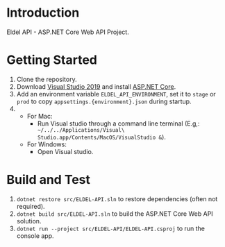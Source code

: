 # Introduction 
Eldel API - ASP.NET Core Web API Project. 

# Getting Started
1. Clone the repository.
2. Download [Visual Studio 2019](https://visualstudio.microsoft.com/downloads/) and install [ASP.NET Core](https://github.com/aspnet/Home).
3. Add an environment variable `ELDEL_API_ENVIRONMENT`, set it to `stage` or `prod` to copy `appsettings.{environment}.json` during startup.
4. - For Mac:
        * Run Visual studio through a command line terminal (E.g,: ` ~/../../Applications/Visual\ Studio.app/Contents/MacOS/VisualStudio &`).
    - For Windows:
        * Open Visual studio.

# Build and Test
1. `dotnet restore src/ELDEL-API.sln` to restore dependencies (often not required).
2. `dotnet build src/ELDEL-API.sln` to build the ASP.NET Core Web API solution.
3. `dotnet run --project src/ELDEL-API/ELDEL-API.csproj` to run the console app.
